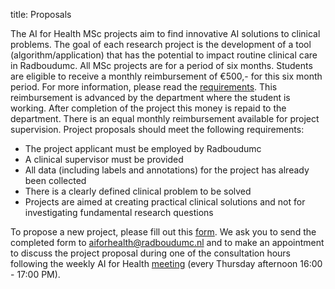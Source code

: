 title: Proposals

The AI for Health MSc projects aim to find innovative AI solutions to clinical problems. The goal of each research project is the development of a tool (algorithm/application) that has the potential to impact routine clinical care in Radboudumc. All MSc projects are for a period of six months. Students are eligible to receive a monthly reimbursement of €500,- for this six month period. For more information, please read the [requirements](https://www.ai-for-health.nl/requirements/). This reimbursement is advanced by the department where the student is working. After completion of the project this money is repaid to the department. There is an equal monthly reimbursement available for project supervision. Project proposals should meet the following requirements:

- The project applicant must be employed by Radboudumc
- A clinical supervisor must be provided
- All data (including labels and annotations) for the project has already been collected
- There is a clearly defined clinical problem to be solved
- Projects are aimed at creating practical clinical solutions and not for investigating fundamental research questions

To propose a new project, please fill out this [form](https://drive.google.com/file/d/1qXZgWWkHQPRmLUq7ecfEKmnFq9oWVg7T/view?usp=sharing). We ask you to send the completed form to [aiforhealth@radboudumc.nl](mailto:aiforhealth@radboudumc.nl) and to make an appointment to discuss the project proposal during one of the consultation hours following the weekly AI for Health [meeting](https://www.ai-for-health.nl/meeting/) (every Thursday afternoon 16:00 - 17:00 PM).
